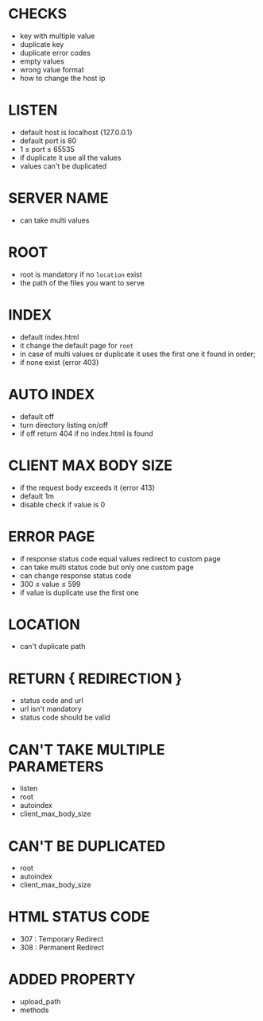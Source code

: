 # CHECKS

- key with multiple value
- duplicate key
- duplicate error codes
- empty values
- wrong value format
- how to change the host ip

# LISTEN

- default host is localhost {127.0.0.1}
- default port is 80
- 1 ≤ port ≤ 65535
- if duplicate it use all the values
- values can't be duplicated

# SERVER NAME

- can take multi values

# ROOT

- root is mandatory if no `location` exist
- the path of the files you want to serve

# INDEX

- default index.html
- it change the default page for `root`
- in case of multi values or duplicate it uses the first one it found in order;
- if none exist {error 403}

# AUTO INDEX

- default off
- turn directory listing on/off
- if off return 404 if no index.html is found

# CLIENT MAX BODY SIZE

- if the request body exceeds it {error 413}
- default 1m
- disable check if value is 0

# ERROR PAGE

- if response status code equal values redirect to custom page
- can take multi status code but only one custom page
- can change response status code
- 300 ≤ value ≤ 599
- if value is duplicate use the first one

# LOCATION

- can't duplicate path

# RETURN { REDIRECTION }

- status code and url
- url isn't mandatory
- status code should be valid

# CAN'T TAKE MULTIPLE PARAMETERS

- listen
- root
- autoindex
- client_max_body_size

# CAN'T BE DUPLICATED

- root
- autoindex
- client_max_body_size

# HTML STATUS CODE

- 307 : Temporary Redirect
- 308 : Permanent Redirect

# ADDED PROPERTY

- upload_path
- methods
